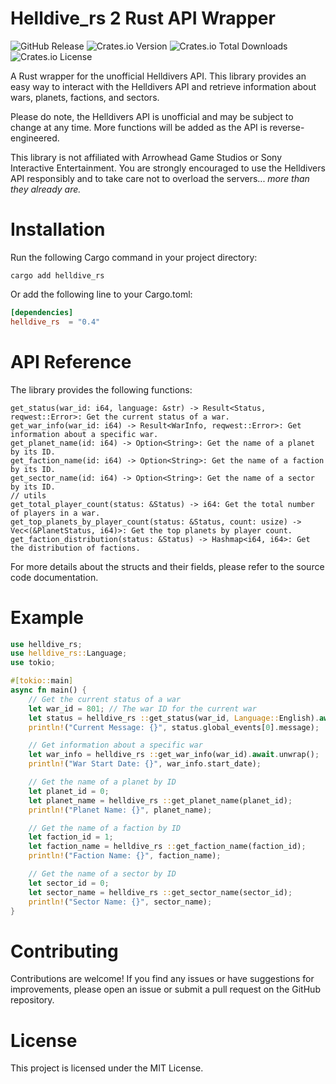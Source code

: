 # Helldive_rs 2 Rust API Wrapper
![GitHub Release](https://img.shields.io/github/v/release/LordOfPolls/helldive_rs?label=GitHub%20Release)
![Crates.io Version](https://img.shields.io/crates/v/helldive_rs?label=crates.io%20Version)
![Crates.io Total Downloads](https://img.shields.io/crates/d/helldive_rs)
![Crates.io License](https://img.shields.io/crates/l/helldive_rs)


A Rust wrapper for the unofficial Helldivers API. This library provides an easy way to interact with the Helldivers API 
and retrieve information about wars, planets, factions, and sectors.

Please do note, the Helldivers API is unofficial and may be subject to change at any time. 
More functions will be added as the API is reverse-engineered.

This library is not affiliated with Arrowhead Game Studios or Sony Interactive Entertainment. 
You are strongly encouraged to use the Helldivers API responsibly 
and to take care not to overload the servers... _more than they already are._

# Installation

Run the following Cargo command in your project directory:
```shell
cargo add helldive_rs 
```

Or add the following line to your Cargo.toml:
```toml
[dependencies]
helldive_rs  = "0.4"
```

# API Reference

The library provides the following functions:

    get_status(war_id: i64, language: &str) -> Result<Status, reqwest::Error>: Get the current status of a war.
    get_war_info(war_id: i64) -> Result<WarInfo, reqwest::Error>: Get information about a specific war.
    get_planet_name(id: i64) -> Option<String>: Get the name of a planet by its ID.
    get_faction_name(id: i64) -> Option<String>: Get the name of a faction by its ID.
    get_sector_name(id: i64) -> Option<String>: Get the name of a sector by its ID.
    // utils
    get_total_player_count(status: &Status) -> i64: Get the total number of players in a war.
    get_top_planets_by_player_count(status: &Status, count: usize) -> Vec<(&PlanetStatus, i64)>: Get the top planets by player count.
    get_faction_distribution(status: &Status) -> Hashmap<i64, i64>: Get the distribution of factions.


For more details about the structs and their fields, please refer to the source code documentation.

# Example 

```rust
use helldive_rs;
use helldive_rs::Language;
use tokio;

#[tokio::main]
async fn main() {
    // Get the current status of a war
    let war_id = 801; // The war ID for the current war
    let status = helldive_rs ::get_status(war_id, Language::English).await.unwrap();
    println!("Current Message: {}", status.global_events[0].message);

    // Get information about a specific war
    let war_info = helldive_rs ::get_war_info(war_id).await.unwrap();
    println!("War Start Date: {}", war_info.start_date);

    // Get the name of a planet by ID
    let planet_id = 0;
    let planet_name = helldive_rs ::get_planet_name(planet_id);
    println!("Planet Name: {}", planet_name);

    // Get the name of a faction by ID
    let faction_id = 1;
    let faction_name = helldive_rs ::get_faction_name(faction_id);
    println!("Faction Name: {}", faction_name);

    // Get the name of a sector by ID
    let sector_id = 0;
    let sector_name = helldive_rs ::get_sector_name(sector_id);
    println!("Sector Name: {}", sector_name);
}
```

# Contributing

Contributions are welcome! If you find any issues or have suggestions for improvements, please open an issue or submit a pull request on the GitHub repository.

# License

This project is licensed under the MIT License.